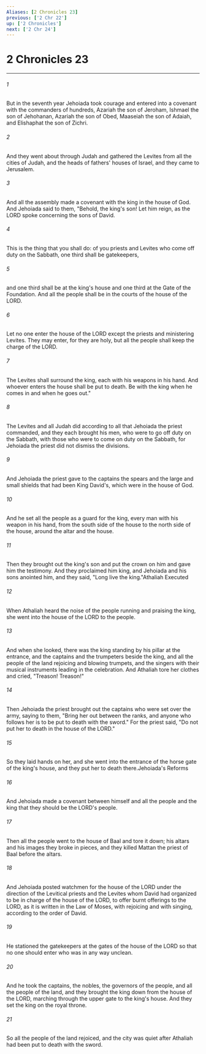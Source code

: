 ```yaml
---
Aliases: [2 Chronicles 23]
previous: ['2 Chr 22']
up: ['2 Chronicles']
next: ['2 Chr 24']
---
```

# 2 Chronicles 23

***

 

###### 1 
But in the seventh year Jehoiada took courage and entered into a covenant with the commanders of hundreds, Azariah the son of Jeroham, Ishmael the son of Jehohanan, Azariah the son of Obed, Maaseiah the son of Adaiah, and Elishaphat the son of Zichri. 
 

###### 2 
And they went about through Judah and gathered the Levites from all the cities of Judah, and the heads of fathers' houses of Israel, and they came to Jerusalem. 
 

###### 3 
And all the assembly made a covenant with the king in the house of God. And Jehoiada said to them, "Behold, the king's son! Let him reign, as the LORD spoke concerning the sons of David. 
 

###### 4 
This is the thing that you shall do: of you priests and Levites who come off duty on the Sabbath, one third shall be gatekeepers, 
 

###### 5 
and one third shall be at the king's house and one third at the Gate of the Foundation. And all the people shall be in the courts of the house of the LORD. 
 

###### 6 
Let no one enter the house of the LORD except the priests and ministering Levites. They may enter, for they are holy, but all the people shall keep the charge of the LORD. 
 

###### 7 
The Levites shall surround the king, each with his weapons in his hand. And whoever enters the house shall be put to death. Be with the king when he comes in and when he goes out."
 
 

###### 8 
The Levites and all Judah did according to all that Jehoiada the priest commanded, and they each brought his men, who were to go off duty on the Sabbath, with those who were to come on duty on the Sabbath, for Jehoiada the priest did not dismiss the divisions. 
 

###### 9 
And Jehoiada the priest gave to the captains the spears and the large and small shields that had been King David's, which were in the house of God. 
 

###### 10 
And he set all the people as a guard for the king, every man with his weapon in his hand, from the south side of the house to the north side of the house, around the altar and the house. 
 

###### 11 
Then they brought out the king's son and put the crown on him and gave him the testimony. And they proclaimed him king, and Jehoiada and his sons anointed him, and they said, "Long live the king."Athaliah Executed
 
 

###### 12 
When Athaliah heard the noise of the people running and praising the king, she went into the house of the LORD to the people. 
 

###### 13 
And when she looked, there was the king standing by his pillar at the entrance, and the captains and the trumpeters beside the king, and all the people of the land rejoicing and blowing trumpets, and the singers with their musical instruments leading in the celebration. And Athaliah tore her clothes and cried, "Treason! Treason!" 
 

###### 14 
Then Jehoiada the priest brought out the captains who were set over the army, saying to them, "Bring her out between the ranks, and anyone who follows her is to be put to death with the sword." For the priest said, "Do not put her to death in the house of the LORD." 
 

###### 15 
So they laid hands on her, and she went into the entrance of the horse gate of the king's house, and they put her to death there.Jehoiada's Reforms
 
 

###### 16 
And Jehoiada made a covenant between himself and all the people and the king that they should be the LORD's people. 
 

###### 17 
Then all the people went to the house of Baal and tore it down; his altars and his images they broke in pieces, and they killed Mattan the priest of Baal before the altars. 
 

###### 18 
And Jehoiada posted watchmen for the house of the LORD under the direction of the Levitical priests and the Levites whom David had organized to be in charge of the house of the LORD, to offer burnt offerings to the LORD, as it is written in the Law of Moses, with rejoicing and with singing, according to the order of David. 
 

###### 19 
He stationed the gatekeepers at the gates of the house of the LORD so that no one should enter who was in any way unclean. 
 

###### 20 
And he took the captains, the nobles, the governors of the people, and all the people of the land, and they brought the king down from the house of the LORD, marching through the upper gate to the king's house. And they set the king on the royal throne. 
 

###### 21 
So all the people of the land rejoiced, and the city was quiet after Athaliah had been put to death with the sword.
 
